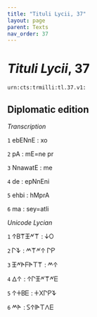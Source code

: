 ```yaml
---
title: "Tituli Lycii, 37"
layout: page
parent: Texts
nav_order: 37
---
```




# *Tituli Lycii*, 37




`urn:cts:trmilli:tl.37.v1:`

## Diplomatic edition

*Transcription*

`1` ebENnE : xo

`2` pA : mE=ne pr

`3` NnawatE : me

`4` de : epNnEni

`5` ehbi : hMprA

`6` ma : sey=atli

*Unicode Lycian*

`1` 𐊁𐊂𐊚𐊑𐊏𐊚 : 𐊜𐊒

`2` 𐊓𐊙 : 𐊎𐊚𐊏𐊁 𐊓𐊕

`3` 𐊑𐊏𐊀𐊇𐊀𐊗𐊚 : 𐊎𐊁

`4` 𐊅𐊁 : 𐊁𐊓𐊑𐊏𐊚𐊏𐊆

`5` 𐊁𐊛𐊂𐊆 : 𐊛𐊐𐊓𐊕𐊙

`6` 𐊎𐊀 : 𐊖𐊁𐊊𐊀𐊗𐊍𐊆